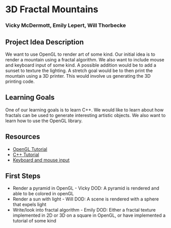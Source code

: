 # 3D Fractal Mountains

### Vicky McDermott, Emily Lepert, Will Thorbecke

## Project Idea Description
We want to use OpenGL to render art of some kind. Our initial idea is to render a mountain using a fractal algorithm. We also want to include mouse and keyboard input of some kind. A possible addition would be to add a sunset to texture the lighting. A stretch goal would be to then print the mountain using a 3D printer. This would involve us generating the 3D printing code.

## Learning Goals
One of our learning goals is to learn C++. We would like to learn about how fractals can be used to generate interesting artistic objects. We also want to learn how to use the OpenGL library.

## Resources

* [OpenGL Tutorial](http://www.opengl-tutorial.org/)
* [C++ Tutorial](https://www.tutorialspoint.com/cplusplus/index.htm)
* [Keyboard and mouse input](http://www.opengl-tutorial.org/beginners-tutorials/tutorial-6-keyboard-and-mouse/)

## First Steps

* Render a pyramid in OpenGL - Vicky
DOD: A pyramid is rendered and able to be colored in openGL
* Render a sun with light - Will
DOD: A scene is rendered with a sphere that expels light
* Write/look into fractal algorithm - Emily
DOD: Either a fractal texture implemented in 2D or 3D on a square in OpenGL, or have implemented a tutorial of some kind
